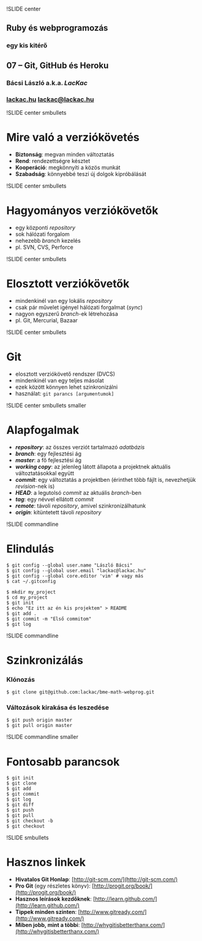 !SLIDE center
## Ruby és webprogramozás
### egy kis kitérő
## 07 – **Git**, **GitHub** és **Heroku**

### **Bácsi László a.k.a. *LacKac***
### [lackac.hu](http://lackac.hu) lackac@lackac.hu

!SLIDE center smbullets
# Mire való a verziókövetés

* **Biztonság**: megvan minden változtatás
* **Rend**: rendezettségre késztet
* **Kooperáció**: megkönnyíti a közös munkát
* **Szabadság**: könnyebbé teszi új dolgok kipróbálását

!SLIDE center smbullets
# Hagyományos verziókövetők

* egy központi *repository*
* sok hálózati forgalom
* nehezebb *branch* kezelés
* pl. SVN, CVS, Perforce

!SLIDE center smbullets
# Elosztott verziókövetők

* mindenkinél van egy lokális *repository*
* csak pár művelet igényel hálózati forgalmat (*sync*)
* nagyon egyszerű *branch*-ek létrehozása
* pl. Git, Mercurial, Bazaar

!SLIDE center smbullets
# Git

* elosztott verziókövető rendszer (DVCS)
* mindenkinél van egy teljes másolat
* ezek között könnyen lehet szinkronizálni
* használat: `git parancs [argumentumok]`

!SLIDE center smbullets smaller
# Alapfogalmak

* ***repository***: az összes verziót tartalmazó *adatbázis*
* ***branch***: egy fejlesztési ág
* ***master***: a fő fejlesztési ág
* ***working copy***: az jelenleg látott állapota a projektnek aktuális változtatásokkal együtt
* ***commit***: egy változtatás a projektben (érinthet több fájlt is, nevezhetjük *revision*-nek is)
* ***HEAD***: a legutolsó *commit* az aktuális *branch*-ben
* ***tag***: egy névvel ellátott *commit*
* ***remote***: távoli *repository*, amivel szinkronizálhatunk
* ***origin***: kitüntetett távoli *repository*

!SLIDE commandline
# Elindulás

    $ git config --global user.name "László Bácsi"
    $ git config --global user.email "lackac@lackac.hu"
    $ git config --global core.editor 'vim' # vagy más
    $ cat ~/.gitconfig

    $ mkdir my_project
    $ cd my_project
    $ git init
    $ echo "Ez itt az én kis projektem" > README
    $ git add .
    $ git commit -m "Első commitom"
    $ git log

!SLIDE commandline
# Szinkronizálás

### Klónozás

    $ git clone git@github.com:lackac/bme-math-webprog.git

### Változások kirakása és leszedése

    $ git push origin master
    $ git pull origin master

!SLIDE commandline smaller
# Fontosabb parancsok

    $ git init
    $ git clone
    $ git add
    $ git commit
    $ git log
    $ git diff
    $ git push
    $ git pull
    $ git checkout -b
    $ git checkout

!SLIDE smbullets
# Hasznos linkek

* **Hivatalos Git Honlap**:
[http://git-scm.com/](http://git-scm.com/)
* **Pro Git** (egy részletes könyv):
[http://progit.org/book/](http://progit.org/book/)
* **Hasznos leírások kezdőknek**:
[http://learn.github.com/](http://learn.github.com/)
* **Tippek minden szinten**:
[http://www.gitready.com/](http://www.gitready.com/)
* **Miben jobb, mint a többi**:
[http://whygitisbetterthanx.com/](http://whygitisbetterthanx.com/)

